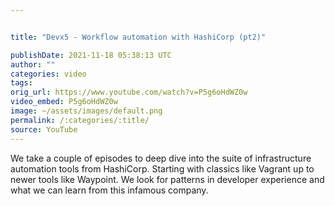 ```yaml
---


title: "Devx5 - Workflow automation with HashiCorp (pt2)"

publishDate: 2021-11-18 05:38:13 UTC
author: ""
categories: video
tags: 
orig_url: https://www.youtube.com/watch?v=P5g6oHdWZ0w
video_embed: P5g6oHdWZ0w
image: ~/assets/images/default.png
permalink: /:categories/:title/
source: YouTube
---
```

We take a couple of episodes to deep dive into the suite of infrastructure automation tools from HashiCorp. Starting with classics like Vagrant up to newer tools like Waypoint. We look for patterns in developer experience and what we can learn from this infamous company.